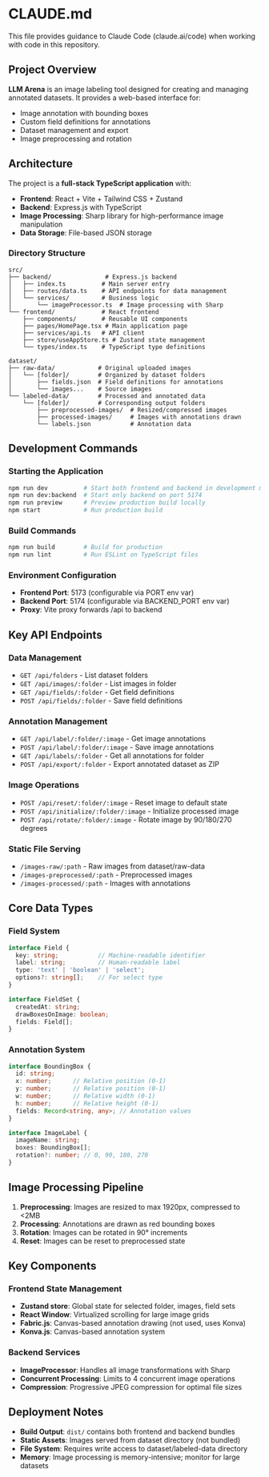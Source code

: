 # CLAUDE.md

This file provides guidance to Claude Code (claude.ai/code) when working with code in this repository.

## Project Overview

**LLM Arena** is an image labeling tool designed for creating and managing annotated datasets. It provides a web-based interface for:
- Image annotation with bounding boxes
- Custom field definitions for annotations
- Dataset management and export
- Image preprocessing and rotation

## Architecture

The project is a **full-stack TypeScript application** with:
- **Frontend**: React + Vite + Tailwind CSS + Zustand
- **Backend**: Express.js with TypeScript
- **Image Processing**: Sharp library for high-performance image manipulation
- **Data Storage**: File-based JSON storage

### Directory Structure

```
src/
├── backend/               # Express.js backend
│   ├── index.ts          # Main server entry
│   ├── routes/data.ts    # API endpoints for data management
│   └── services/         # Business logic
│       └── imageProcessor.ts  # Image processing with Sharp
└── frontend/             # React frontend
    ├── components/       # Reusable UI components
    ├── pages/HomePage.tsx # Main application page
    ├── services/api.ts   # API client
    ├── store/useAppStore.ts # Zustand state management
    └── types/index.ts    # TypeScript type definitions

dataset/
├── raw-data/            # Original uploaded images
│   └── [folder]/        # Organized by dataset folders
│       ├── fields.json  # Field definitions for annotations
│       └── images...    # Source images
└── labeled-data/        # Processed and annotated data
    └── [folder]/        # Corresponding output folders
        ├── preprocessed-images/  # Resized/compressed images
        ├── processed-images/     # Images with annotations drawn
        └── labels.json           # Annotation data
```

## Development Commands

### Starting the Application
```bash
npm run dev          # Start both frontend and backend in development mode
npm run dev:backend  # Start only backend on port 5174
npm run preview      # Preview production build locally
npm start            # Run production build
```

### Build Commands
```bash
npm run build        # Build for production
npm run lint         # Run ESLint on TypeScript files
```

### Environment Configuration
- **Frontend Port**: 5173 (configurable via PORT env var)
- **Backend Port**: 5174 (configurable via BACKEND_PORT env var)
- **Proxy**: Vite proxy forwards /api to backend

## Key API Endpoints

### Data Management
- `GET /api/folders` - List dataset folders
- `GET /api/images/:folder` - List images in folder
- `GET /api/fields/:folder` - Get field definitions
- `POST /api/fields/:folder` - Save field definitions

### Annotation Management
- `GET /api/label/:folder/:image` - Get image annotations
- `POST /api/label/:folder/:image` - Save image annotations
- `GET /api/labels/:folder` - Get all annotations for folder
- `POST /api/export/:folder` - Export annotated dataset as ZIP

### Image Operations
- `POST /api/reset/:folder/:image` - Reset image to default state
- `POST /api/initialize/:folder/:image` - Initialize processed image
- `POST /api/rotate/:folder/:image` - Rotate image by 90/180/270 degrees

### Static File Serving
- `/images-raw/:path` - Raw images from dataset/raw-data
- `/images-preprocessed/:path` - Preprocessed images
- `/images-processed/:path` - Images with annotations

## Core Data Types

### Field System
```typescript
interface Field {
  key: string;           // Machine-readable identifier
  label: string;         // Human-readable label
  type: 'text' | 'boolean' | 'select';
  options?: string[];    // For select type
}

interface FieldSet {
  createdAt: string;
  drawBoxesOnImage: boolean;
  fields: Field[];
}
```

### Annotation System
```typescript
interface BoundingBox {
  id: string;
  x: number;      // Relative position (0-1)
  y: number;      // Relative position (0-1)
  w: number;      // Relative width (0-1)
  h: number;      // Relative height (0-1)
  fields: Record<string, any>; // Annotation values
}

interface ImageLabel {
  imageName: string;
  boxes: BoundingBox[];
  rotation?: number; // 0, 90, 180, 270
}
```

## Image Processing Pipeline

1. **Preprocessing**: Images are resized to max 1920px, compressed to <2MB
2. **Processing**: Annotations are drawn as red bounding boxes
3. **Rotation**: Images can be rotated in 90° increments
4. **Reset**: Images can be reset to preprocessed state

## Key Components

### Frontend State Management
- **Zustand store**: Global state for selected folder, images, field sets
- **React Window**: Virtualized scrolling for large image grids
- **Fabric.js**: Canvas-based annotation drawing (not used, uses Konva)
- **Konva.js**: Canvas-based annotation system

### Backend Services
- **ImageProcessor**: Handles all image transformations with Sharp
- **Concurrent Processing**: Limits to 4 concurrent image operations
- **Compression**: Progressive JPEG compression for optimal file sizes

## Deployment Notes

- **Build Output**: `dist/` contains both frontend and backend bundles
- **Static Assets**: Images served from dataset directory (not bundled)
- **File System**: Requires write access to dataset/labeled-data directory
- **Memory**: Image processing is memory-intensive; monitor for large datasets